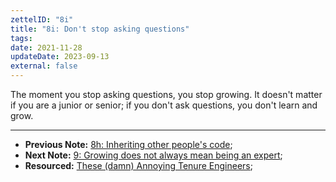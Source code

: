 ```yaml
---
zettelID: "8i"
title: "8i: Don't stop asking questions"
tags:
date: 2021-11-28
updateDate: 2023-09-13
external: false
---
```


The moment you stop asking questions, you stop growing. It doesn't matter if you are a junior or senior; if you don't ask questions, you don't learn and grow.

---

- **Previous Note:** [8h: Inheriting other people's code](/notes/8h/);
- **Next Note:** [9: Growing does not always mean being an expert](/notes/9/);
- **Resourced:** [These (damn) Annoying Tenure Engineers](/these-annoying-tenure-engineers/);
